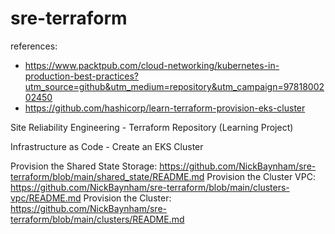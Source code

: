 # sre-terraform
references: 
- https://www.packtpub.com/cloud-networking/kubernetes-in-production-best-practices?utm_source=github&utm_medium=repository&utm_campaign=9781800202450
- https://github.com/hashicorp/learn-terraform-provision-eks-cluster

Site Reliability Engineering - Terraform Repository (Learning Project)

Infrastructure as Code - Create an EKS Cluster

Provision the Shared State Storage: https://github.com/NickBaynham/sre-terraform/blob/main/shared_state/README.md
Provision the Cluster VPC: https://github.com/NickBaynham/sre-terraform/blob/main/clusters-vpc/README.md
Provision the Cluster: https://github.com/NickBaynham/sre-terraform/blob/main/clusters/README.md
